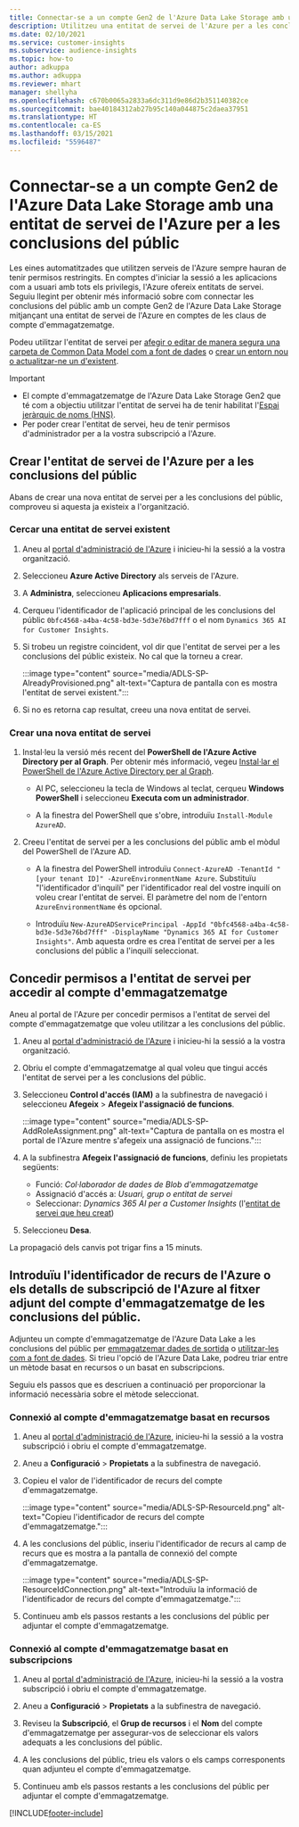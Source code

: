 ```yaml
---
title: Connectar-se a un compte Gen2 de l'Azure Data Lake Storage amb una entitat de servei
description: Utilitzeu una entitat de servei de l'Azure per a les conclusions del públic per connectar-vos al vostre llac de dades propi quan l'adjunteu a les conclusions del públic.
ms.date: 02/10/2021
ms.service: customer-insights
ms.subservice: audience-insights
ms.topic: how-to
author: adkuppa
ms.author: adkuppa
ms.reviewer: mhart
manager: shellyha
ms.openlocfilehash: c670b0065a2833a6dc311d9e86d2b351140382ce
ms.sourcegitcommit: bae40184312ab27b95c140a044875c2daea37951
ms.translationtype: HT
ms.contentlocale: ca-ES
ms.lasthandoff: 03/15/2021
ms.locfileid: "5596487"
---
```

# <a name="connect-to-an-azure-data-lake-storage-gen2-account-with-an-azure-service-principal-for-audience-insights"></a>Connectar-se a un compte Gen2 de l'Azure Data Lake Storage amb una entitat de servei de l'Azure per a les conclusions del públic

Les eines automatitzades que utilitzen serveis de l'Azure sempre hauran de tenir permisos restringits. En comptes d'iniciar la sessió a les aplicacions com a usuari amb tots els privilegis, l'Azure ofereix entitats de servei. Seguiu llegint per obtenir més informació sobre com connectar les conclusions del públic amb un compte Gen2 de l'Azure Data Lake Storage mitjançant una entitat de servei de l'Azure en comptes de les claus de compte d'emmagatzematge. 

Podeu utilitzar l'entitat de servei per [afegir o editar de manera segura una carpeta de Common Data Model com a font de dades](connect-common-data-model.md) o [crear un entorn nou o actualitzar-ne un d'existent](manage-environments.md#create-an-environment-in-an-existing-organization).

> [!IMPORTANT]
> - El compte d'emmagatzematge de l'Azure Data Lake Storage Gen2 que té com a objectiu utilitzar l'entitat de servei ha de tenir habilitat l'[Espai jeràrquic de noms (HNS)](/azure/storage/blobs/data-lake-storage-namespace).
> - Per poder crear l'entitat de servei, heu de tenir permisos d'administrador per a la vostra subscripció a l'Azure.

## <a name="create-azure-service-principal-for-audience-insights"></a>Crear l'entitat de servei de l'Azure per a les conclusions del públic

Abans de crear una nova entitat de servei per a les conclusions del públic, comproveu si aquesta ja existeix a l'organització.

### <a name="look-for-an-existing-service-principal"></a>Cercar una entitat de servei existent

1. Aneu al [portal d'administració de l'Azure](https://portal.azure.com) i inicieu-hi la sessió a la vostra organització.

2. Seleccioneu **Azure Active Directory** als serveis de l'Azure.

3. A **Administra**, seleccioneu **Aplicacions empresarials**.

4. Cerqueu l'identificador de l'aplicació principal de les conclusions del públic `0bfc4568-a4ba-4c58-bd3e-5d3e76bd7fff` o el nom `Dynamics 365 AI for Customer Insights`.

5. Si trobeu un registre coincident, vol dir que l'entitat de servei per a les conclusions del públic existeix. No cal que la torneu a crear.
   
   :::image type="content" source="media/ADLS-SP-AlreadyProvisioned.png" alt-text="Captura de pantalla con es mostra l'entitat de servei existent.":::
   
6. Si no es retorna cap resultat, creeu una nova entitat de servei.

### <a name="create-a-new-service-principal"></a>Crear una nova entitat de servei

1. Instal·leu la versió més recent del **PowerShell de l'Azure Active Directory per al Graph**. Per obtenir més informació, vegeu [Instal·lar el PowerShell de l'Azure Active Directory per al Graph](/powershell/azure/active-directory/install-adv2).
   - Al PC, seleccioneu la tecla de Windows al teclat, cerqueu **Windows PowerShell** i seleccioneu **Executa com un administrador**.
   
   - A la finestra del PowerShell que s'obre, introduïu `Install-Module AzureAD`.

2. Creeu l'entitat de servei per a les conclusions del públic amb el mòdul del PowerShell de l'Azure AD.
   - A la finestra del PowerShell introduïu `Connect-AzureAD -TenantId "[your tenant ID]" -AzureEnvironmentName Azure`. Substituïu "l'identificador d'inquilí" per l'identificador real del vostre inquilí on voleu crear l'entitat de servei. El paràmetre del nom de l'entorn `AzureEnvironmentName` és opcional.
  
   - Introduïu `New-AzureADServicePrincipal -AppId "0bfc4568-a4ba-4c58-bd3e-5d3e76bd7fff" -DisplayName "Dynamics 365 AI for Customer Insights"`. Amb aquesta ordre es crea l'entitat de servei per a les conclusions del públic a l'inquilí seleccionat.  

## <a name="grant-permissions-to-the-service-principal-to-access-the-storage-account"></a>Concedir permisos a l'entitat de servei per accedir al compte d'emmagatzematge

Aneu al portal de l'Azure per concedir permisos a l'entitat de servei del compte d'emmagatzematge que voleu utilitzar a les conclusions del públic.

1. Aneu al [portal d'administració de l'Azure](https://portal.azure.com) i inicieu-hi la sessió a la vostra organització.

1. Obriu el compte d'emmagatzematge al qual voleu que tingui accés l'entitat de servei per a les conclusions del públic.

1. Seleccioneu **Control d'accés (IAM)** a la subfinestra de navegació i seleccioneu **Afegeix** > **Afegeix l'assignació de funcions**.
   
   :::image type="content" source="media/ADLS-SP-AddRoleAssignment.png" alt-text="Captura de pantalla on es mostra el portal de l'Azure mentre s'afegeix una assignació de funcions.":::
   
1. A la subfinestra **Afegeix l'assignació de funcions**, definiu les propietats següents:
   - Funció: *Col·laborador de dades de Blob d'emmagatzematge*
   - Assignació d'accés a: *Usuari, grup o entitat de servei*
   - Seleccionar: *Dynamics 365 AI per a Customer Insights* (l'[entitat de servei que heu creat](#create-a-new-service-principal))

1.  Seleccioneu **Desa**.

La propagació dels canvis pot trigar fins a 15 minuts.

## <a name="enter-the-azure-resource-id-or-the-azure-subscription-details-in-the-storage-account-attachment-to-audience-insights"></a>Introduïu l'identificador de recurs de l'Azure o els detalls de subscripció de l'Azure al fitxer adjunt del compte d'emmagatzematge de les conclusions del públic.

Adjunteu un compte d'emmagatzematge de l'Azure Data Lake a les conclusions del públic per [emmagatzemar dades de sortida](manage-environments.md) o [utilitzar-les com a font de dades](connect-common-data-service-lake.md). Si trieu l'opció de l'Azure Data Lake, podreu triar entre un mètode basat en recursos o un basat en subscripcions.

Seguiu els passos que es descriuen a continuació per proporcionar la informació necessària sobre el mètode seleccionat.

### <a name="resource-based-storage-account-connection"></a>Connexió al compte d'emmagatzematge basat en recursos

1. Aneu al [portal d'administració de l'Azure](https://portal.azure.com), inicieu-hi la sessió a la vostra subscripció i obriu el compte d'emmagatzematge.

1. Aneu a **Configuració** > **Propietats** a la subfinestra de navegació.

1. Copieu el valor de l'identificador de recurs del compte d'emmagatzematge.

   :::image type="content" source="media/ADLS-SP-ResourceId.png" alt-text="Copieu l'identificador de recurs del compte d'emmagatzematge.":::

1. A les conclusions del públic, inseriu l'identificador de recurs al camp de recurs que es mostra a la pantalla de connexió del compte d'emmagatzematge.

   :::image type="content" source="media/ADLS-SP-ResourceIdConnection.png" alt-text="Introduïu la informació de l'identificador de recurs del compte d'emmagatzematge.":::   
   
1. Continueu amb els passos restants a les conclusions del públic per adjuntar el compte d'emmagatzematge.

### <a name="subscription-based-storage-account-connection"></a>Connexió al compte d'emmagatzematge basat en subscripcions

1. Aneu al [portal d'administració de l'Azure](https://portal.azure.com), inicieu-hi la sessió a la vostra subscripció i obriu el compte d'emmagatzematge.

1. Aneu a **Configuració** > **Propietats** a la subfinestra de navegació.

1. Reviseu la **Subscripció**, el **Grup de recursos** i el **Nom** del compte d'emmagatzematge per assegurar-vos de seleccionar els valors adequats a les conclusions del públic.

1. A les conclusions del públic, trieu els valors o els camps corresponents quan adjunteu el compte d'emmagatzematge.
   
1. Continueu amb els passos restants a les conclusions del públic per adjuntar el compte d'emmagatzematge.


[!INCLUDE[footer-include](../includes/footer-banner.md)]